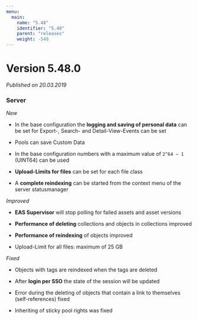 ```yaml
---
menu:
  main:
    name: "5.48"
    identifier: "5.48"
    parent: "releases"
    weight: -548
---
```


# Version 5.48.0

*Published on 20.03.2019*

### Server

*New*

* In the base configuration the **logging and saving of personal data** can be set for Export-, Search- and Detail-View-Events can be set

* Pools can save Custom Data 

* In the base configuration numbers with a maximum value of `2^64 − 1` (UINT64) can be used

* **Upload-Limits for files** can be set for each file class

* A **complete reindexing** can be started from the context menu of the server statusmanager

*Improved*

* **EAS Supervisor** will stop polling for failed assets and asset versions

* **Performance of deleting** collections and objects in collections improved

* **Performance of reindexing** of objects improved

* Upload-Limit for all files: maximum of 25 GB

*Fixed*

* Objects with tags are reindexed when the tags are deleted

* After **login per SSO** the state of the session will be updated

* Error during the deleting of objects that contain a link to themselves (self-references) fixed

* Inheriting of sticky pool rights was fixed